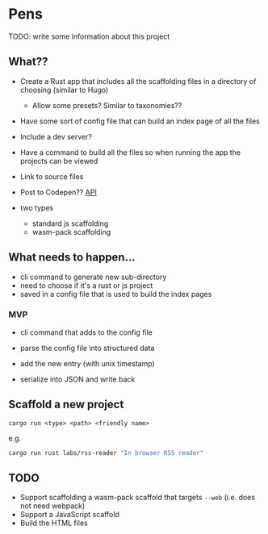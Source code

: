 # Pens

TODO: write some information about this project

## What??

- Create a Rust app that includes all the scaffolding files in a directory of choosing (similar to Hugo)
  - Allow some presets? Similar to taxonomies??
- Have some sort of config file that can build an index page of all the files
- Include a dev server?
- Have a command to build all the files so when running the app the projects can be viewed
- Link to source files
- Post to Codepen?? [API](https://blog.codepen.io/documentation/api/prefill/)

- two types
  - standard js scaffolding
  - wasm-pack scaffolding

## What needs to happen...

- cli command to generate new sub-directory
- need to choose if it's a rust or js project
- saved in a config file that is used to build the index pages

### MVP

- cli command that adds to the config file

- parse the config file into structured data
- add the new entry (with unix timestamp)
- serialize into JSON and write back

## Scaffold a new project

`cargo run <type> <path> <friendly name>`

e.g.

```bash
cargo run rust labs/rss-reader "In browser RSS reader"
```

## TODO

- Support scaffolding a wasm-pack scaffold that targets `--web` (i.e. does not need webpack)
- Support a JavaScript scaffold
- Build the HTML files